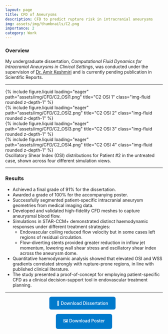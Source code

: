 ```yaml
---
layout: page
title: CFD of Aneurysms
description: CFD to predict rupture risk in intracranial aneurysms
img: assets/img/thumbnails/C2.png
importance: 2
category: Work
---
```


### Overview

My undergraduate dissertation, _Computational Fluid Dynamics for Intracranial Aneurysms in Clinical Settings_, was conducted under the supervision of [Dr. Amir Keshmiri](https://research.manchester.ac.uk/en/persons/a.keshmiri) and is currently pending publication in Scientific Reports.

---

<div class="row">
    <div class="col-sm mt-3 mt-md-0">
        {% include figure.liquid loading="eager" path="assets/img/CFD/C2_OSI1.png" title="C2 OSI 1" class="img-fluid rounded z-depth-1" %}
    </div>
    <div class="col-sm mt-3 mt-md-0">
        {% include figure.liquid loading="eager" path="assets/img/CFD/C2_OSI2.png" title="C2 OSI 2" class="img-fluid rounded z-depth-1" %}
    </div>
    <div class="col-sm mt-3 mt-md-0">
        {% include figure.liquid loading="eager" path="assets/img/CFD/C2_OSI3.png" title="C2 OSI 3" class="img-fluid rounded z-depth-1" %}
    </div>
    <div class="col-sm mt-3 mt-md-0">
        {% include figure.liquid loading="eager" path="assets/img/CFD/C2_OSI4.png" title="C2 OSI 4" class="img-fluid rounded z-depth-1" %}
    </div>
</div>
<div class="caption">
    Oscillatory Shear Index (OSI) distributions for Patient&nbsp;#2 in the untreated case, shown across four different simulation views.
</div>

---

### Results

- Achieved a final grade of 91% for the dissertation.
- Awarded a grade of 100% for the accompanying poster.
- Successfully segmented patient-specific intracranial aneurysm geometries from medical imaging data.
- Developed and validated high-fidelity CFD meshes to capture aneurysmal blood flow.
- Simulations in STAR-CCM+ demonstrated distinct haemodynamic responses under different treatment strategies:
  - Endovascular coiling reduced flow velocity but in some cases left regions of residual circulation.
  - Flow-diverting stents provided greater reduction in inflow jet momentum, lowering wall shear stress and oscillatory shear index across the aneurysm dome.
- Quantitative haemodynamic analysis showed that elevated OSI and WSS gradients correlated strongly with rupture-prone regions, in line with published clinical literature.
- The study presented a proof-of-concept for employing patient-specific CFD as a clinical decision-support tool in endovascular treatment planning.

---

<div style="margin-bottom: 2rem; text-align: center;">
  <a href="{{ '/assets/pdf/Dineth_Ilapperuma_11121002_Aneurysms.pdf' | relative_url }}" target="_blank" rel="noopener"
     style="display: inline-block; padding: 0.75rem 1.5rem; background-color: #007acc; color: white; text-decoration: none; border-radius: 6px; font-weight: 500; margin-right: 10px;">
    📄 Download Dissertation
  </a>

<a href="{{ '/assets/pdf/TF38_Ilapperuma.pdf' | relative_url }}" target="_blank" rel="noopener"
     style="display: inline-block; padding: 0.75rem 1.5rem; background-color: #007acc; color: white; text-decoration: none; border-radius: 6px; font-weight: 500;">
🖼️ Download Poster
</a>

</div>
